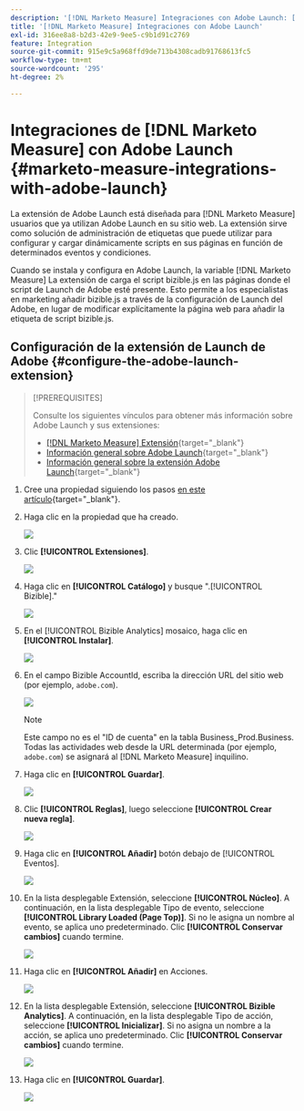 ```yaml
---
description: '[!DNL Marketo Measure] Integraciones con Adobe Launch: [!DNL Marketo Measure]'
title: '[!DNL Marketo Measure] Integraciones con Adobe Launch'
exl-id: 316ee8a8-b2d3-42e9-9ee5-c9b1d91c2769
feature: Integration
source-git-commit: 915e9c5a968ffd9de713b4308cadb91768613fc5
workflow-type: tm+mt
source-wordcount: '295'
ht-degree: 2%

---
```


# Integraciones de [!DNL Marketo Measure] con Adobe Launch {#marketo-measure-integrations-with-adobe-launch}

La extensión de Adobe Launch está diseñada para [!DNL Marketo Measure] usuarios que ya utilizan Adobe Launch en su sitio web. La extensión sirve como solución de administración de etiquetas que puede utilizar para configurar y cargar dinámicamente scripts en sus páginas en función de determinados eventos y condiciones.

Cuando se instala y configura en Adobe Launch, la variable [!DNL Marketo Measure] La extensión de carga el script bizible.js en las páginas donde el script de Launch de Adobe esté presente. Esto permite a los especialistas en marketing añadir bizible.js a través de la configuración de Launch del Adobe, en lugar de modificar explícitamente la página web para añadir la etiqueta de script bizible.js.

## Configuración de la extensión de Launch de Adobe {#configure-the-adobe-launch-extension}

>[!PREREQUISITES]
>
>Consulte los siguientes vínculos para obtener más información sobre Adobe Launch y sus extensiones:
>
>* [[!DNL Marketo Measure] Extensión](https://experienceleague.adobe.com/docs/experience-platform/destinations/catalog/email/bizible.html#catalog){target="_blank"}
>* [Información general sobre Adobe Launch](https://experienceleague.adobe.com/docs/platform-learn/implement-in-websites/overview.html){target="_blank"}
>* [Información general sobre la extensión Adobe Launch](https://experienceleague.adobe.com/docs/experience-platform/tags/extension-dev/overview.html){target="_blank"}

1. Cree una propiedad siguiendo los pasos [en este artículo](https://experienceleague.adobe.com/docs/platform-learn/implement-in-websites/configure-tags/create-a-property.html#go-to-the-data-collection-interface){target="_blank"}.

1. Haga clic en la propiedad que ha creado.

   ![](assets/marketo-measure-integrations-with-adobe-launch-1.png)

1. Clic **[!UICONTROL Extensiones]**.

   ![](assets/marketo-measure-integrations-with-adobe-launch-2.png)

1. Haga clic en **[!UICONTROL Catálogo]** y busque &quot;.[!UICONTROL Bizible].&quot;

   ![](assets/marketo-measure-integrations-with-adobe-launch-3.png)

1. En el [!UICONTROL Bizible Analytics] mosaico, haga clic en **[!UICONTROL Instalar]**.

   ![](assets/marketo-measure-integrations-with-adobe-launch-4.png)

1. En el campo Bizible AccountId, escriba la dirección URL del sitio web (por ejemplo, `adobe.com`).

   ![](assets/marketo-measure-integrations-with-adobe-launch-5.png)

   >[!NOTE]
   >
   >Este campo no es el &quot;ID de cuenta&quot; en la tabla Business_Prod.Business. Todas las actividades web desde la URL determinada (por ejemplo, `adobe.com`) se asignará al [!DNL Marketo Measure] inquilino.

1. Haga clic en **[!UICONTROL Guardar]**.

   ![](assets/marketo-measure-integrations-with-adobe-launch-6.png)

1. Clic **[!UICONTROL Reglas]**, luego seleccione **[!UICONTROL Crear nueva regla]**.

   ![](assets/marketo-measure-integrations-with-adobe-launch-7.png)

1. Haga clic en **[!UICONTROL Añadir]** botón debajo de [!UICONTROL Eventos].

   ![](assets/marketo-measure-integrations-with-adobe-launch-8.png)

1. En la lista desplegable Extensión, seleccione **[!UICONTROL Núcleo]**. A continuación, en la lista desplegable Tipo de evento, seleccione **[!UICONTROL Library Loaded (Page Top)]**. Si no le asigna un nombre al evento, se aplica uno predeterminado. Clic **[!UICONTROL Conservar cambios]** cuando termine.

   ![](assets/marketo-measure-integrations-with-adobe-launch-9.png)

1. Haga clic en **[!UICONTROL Añadir]** en Acciones.

   ![](assets/marketo-measure-integrations-with-adobe-launch-10.png)

1. En la lista desplegable Extensión, seleccione **[!UICONTROL Bizible Analytics]**. A continuación, en la lista desplegable Tipo de acción, seleccione **[!UICONTROL Inicializar]**. Si no asigna un nombre a la acción, se aplica uno predeterminado. Clic **[!UICONTROL Conservar cambios]** cuando termine.

   ![](assets/marketo-measure-integrations-with-adobe-launch-11.png)

1. Haga clic en **[!UICONTROL Guardar]**.

   ![](assets/marketo-measure-integrations-with-adobe-launch-12.png)
